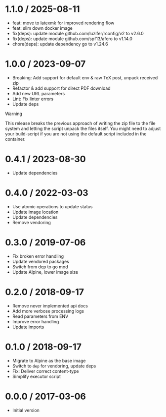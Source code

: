 # 1.1.0 / 2025-08-11

  * feat: move to latexmk for improved rendering flow
  * feat: slim down docker image
  * fix(deps): update module github.com/luzifer/rconfig/v2 to v2.6.0
  * fix(deps): update module github.com/spf13/afero to v1.14.0
  * chore(deps): update dependency go to v1.24.6

# 1.0.0 / 2023-09-07

  * Breaking: Add support for default env & raw TeX post, unpack received zip
  * Refactor & add support for direct PDF download
  * Add new URL parameters
  * Lint: Fix linter errors
  * Update deps

> [!WARNING]  
> This release breaks the previous approach of writing the zip file to the file system and letting the script unpack the files itself. You might need to adjust your build-script if you are not using the default script included in the container.

# 0.4.1 / 2023-08-30

  * Update dependencies

# 0.4.0 / 2022-03-03

  * Use atomic operations to update status
  * Update image location
  * Update dependencies
  * Remove vendoring

# 0.3.0 / 2019-07-06

  * Fix broken error handling
  * Update vendored packages
  * Switch from dep to go mod
  * Update Alpine, lower image size

# 0.2.0 / 2018-09-17

  * Remove never implemented api docs
  * Add more verbose processing logs
  * Read parameters from ENV
  * Improve error handling
  * Update imports

# 0.1.0 / 2018-09-17

  * Migrate to Alpine as the base image
  * Switch to `dep` for vendoring, update deps
  * Fix: Deliver correct content-type
  * Simplify executor script

# 0.0.0 / 2017-03-06

  * Initial version
